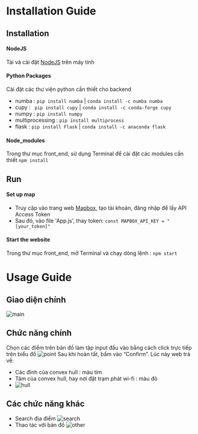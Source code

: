 # Installation Guide

## Installation
#### NodeJS
Tải và cài đặt [NodeJS](https://nodejs.org/en) trên máy tính
#### Python Packages 
Cài đặt các thư viện python cần thiết cho backend 
- numba : `pip install numba` |  `conda install -c numba numba`
- cupy : ` pip install cupy` | `conda install -c conda-forge cupy`
- numpy : `pip install numpy`
- multiprocessing : `pip install multiprocess` 
- flask : `pip install Flask` | `conda install -c anaconda flask`
#### Node_modules
Trong thư mục front_end, sử dụng Terminal để cài đặt các modules cần thiết
`npm install`

## Run
#### Set up map
- Truy cập vào trang web [Mapbox](https://www.mapbox.com/), tạo tài khoản, đăng nhập để lấy API Access Token
- Sau đó, vào file 'App.js', thay token:
`const MAPBOX_API_KEY = "[your_token]"`
 #### Start the website
 Trong thư mục front_end, mở Terminal và chạy dòng lệnh :
 `npm start`

 # Usage Guide
 ## Giao diện chính
![main](https://github.com/duongthanhhaii/Nhom6_ConvexHull/assets/109170970/d4656f69-4a69-4873-8f6c-62945e3e7e4f)

## Chức năng chính
Chọn các điểm trên bản đồ làm tập input đầu vào bằng cách click trực tiếp trên biểu đồ
![point](https://github.com/duongthanhhaii/Nhom6_ConvexHull/assets/109170970/36c14b80-431f-402f-8060-999f060554f3)
Sau khi hoàn tất, bấm vào “Confirm”. Lúc này web trả về:
- Các đỉnh của convex hull : màu tím
- Tâm của convex hull, hay nơi đặt trạm phát wi-fi : màu đỏ
- ![hull](https://github.com/duongthanhhaii/Nhom6_ConvexHull/assets/109170970/64a16f03-df12-4fd5-a451-ffcea2fa75b4)

## Các chức năng khác
- Search địa điểm
![search](https://github.com/duongthanhhaii/Nhom6_ConvexHull/assets/109170970/f0d209c4-6a2d-4fd5-88c9-40e43649e91c)
- Thao tác với bản đồ
![other](https://github.com/duongthanhhaii/Nhom6_ConvexHull/assets/109170970/97331c33-7fa7-49ff-b0b0-ca24a975d357)









